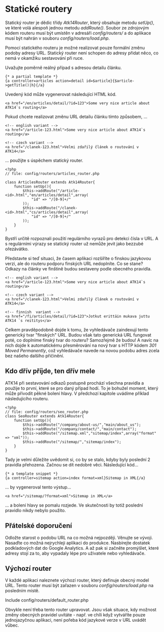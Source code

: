 Statické routery
================

Statický router je dědic třídy _Atk14Router_, který obsahuje metodu _setUp()_, ve které volá alespoň jednou metodu _addRoute()_.
Soubor ze zdrojovým kódem routeru musí být umístěn v adresáři _config/routers/_ a do aplikace musí být nahrán v souboru _config/routers/load.php_.

Pomocí statického routeru je možné realizovat pouze formální změnu podoby adresy URL. Statický router není schopen do adresy přidat něco, co nemá v okamžiku sestavování při ruce.

Uvažujte poměrně reálný případ s adresou detailu článku.

	{* a partial template *}
	{a controller=articles action=detail id=$article}{$article->getTitle()|h}{/a}

Uvedený kód může vygenerovat následující HTML kód.
	
	<a href="/en/articles/detail/?id=123">Some very nice article about ATK14`s routing</a>

Pokud chcete realizovat změnu URL detailu článku tímto způsobem, ...

	<!-- english variant -->
	<a href="/article-123.html">Some very nice article about ATK14`s routing</a>

	<!-- czech variant -->
	<a href="/clanek-123.html">Velmi zdařilý článek o routování v ATK14</a>

... použijte s úspěchem statický router.

	<?php
	// file: config/routers/articles_router.php

	class ArticlesRouter extends Atk14Router{
		function setUp(){
			$this->addRoute("/article-<id>.html","en/articles/detail",array(
				"id" => "/[0-9]+/"
			));
			$this->addRoute("/clanek-<id>.html","cs/articles/detail",array(
				"id" => "/[0-9]+/"
			));
		}
	}

Bystří určitě rozpoznali použití regulárního vyrazů pro detekci čísla v URL. A s regulárními výrazy se statický router už nemůže jevit jako bezzubé ořezávátko.

Představte si teď situaci, že časem aplikaci rozšíříte o finskou jazykovou verzi, ale do routeru podporu finských URL nedoplníte. Co se stane?
Odkazy na články ve finštině budou sestaveny podle obecného pravidla.

	<!-- english variant -->
	<a href="/article-123.html">Some very nice article about ATK14`s routing</a>

	<!-- czech variant -->
	<a href="/clanek-123.html">Velmi zdařilý článek o routování v ATK14</a>

	<!-- finnish  variant -->
	<a href="/fi/articles/detail/?id=123">Jotkut erittäin mukava juttu ATK14 `s reititys</a>

Celkem pravděpodobně dojde k tomu, že vyhledávače zaindexují tento generický tvar "finských" URL. Budou však tato generická URL fungovat poté, co doplníme finský tvar do routeru?
Samozřejmě že budou! A navíc na nich dojde k automatickému přesměrování na nový tvar s HTTP kódem _301 Moved Permanently_, což vyhledávače navede na novou podobu adres zcela bez našeho dalšího přičinění.

Kdo dřív příjde, ten dřív mele
------------------------------

ATK14 při sestavování odkazů postupně prochází všechna pravidla a použije to první, které se pro daný případ hodí. To je bohužel moment, který může přivodit pěkné bolení hlavy. V předchozí kapitole uvádíme příklad následujícího routeru.

	<?php
	// file: config/routers/seo_router.php
	class SeoRouter extends Atk14Router{
		function setUp(){
			$this->addRoute("/company/about-us/","main/about_us");
			$this->addRoute("/company/contact/","main/contact");
			$this->addRoute("/sitemap.xml","sitemap/index",array("format" => "xml"));
			$this->addRoute("/sitemap/","sitemap/index");
		}
	}

Tady je velmi důležite uvědomit si, co by se stalo, kdyby byly poslední 2 pravidla přehozena. Začnou se dít nedobré věci. Následující kód...

	{* a template snippet *}
	{a controller=sitemap action=index format=xml}Sitemap in XML{/a}

... by vygeneroval tento výstup...

	<a href="/sitemap/?format=xml">Sitemap in XML</a>

... a bolení hlavy se pomalu rozjede. Ve skutečnosti by totiž poslední pravidlo nikdy nebylo použito.

Přátelské doporučení
--------------------

Odložte starost o podobu URL na co možná nejpozději. Věnujte se vývoji. Nasaďte co možná nejrychleji aplikaci do produkce. Nasbírejte dostatek podkladových dat do Google Analytics.
A až pak si začněte promýšlet, které adresy stojí za to, aby vypadaly lépe pro uživatele nebo vyhledávače.

Výchozí router
--------------

V každé aplikaci naleznete výchozí router, který definuje obecný model URL. Tento router musí být zařazen v souboru _config/routers/load.php_ na posledním místě.

Include config/routers/default_router.php

Obvykle není třeba tento router upravovat. Jsou však situace, kdy možnost změny obecných pravidel uvítáte - např. ve chíli když vytváříte pouze jednojazyčnou aplikaci,
není pořeba kód jazykové verze v URL uvádět vůbec.



